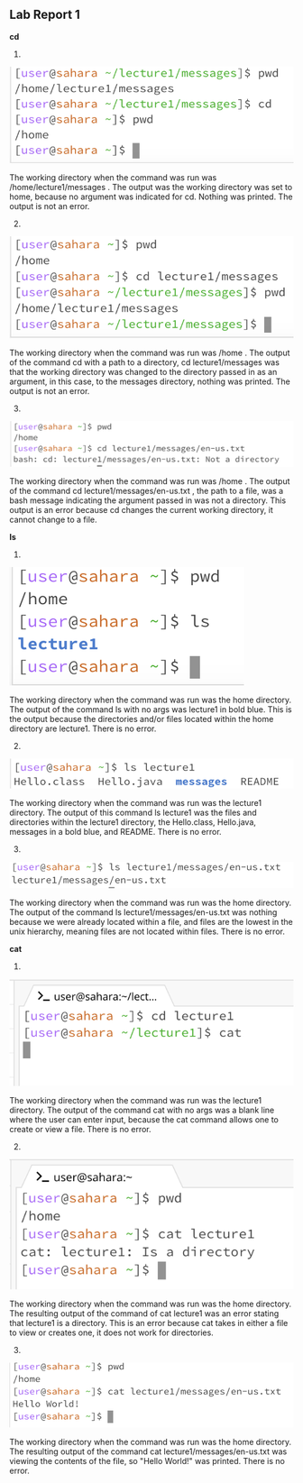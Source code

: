 ## Lab Report 1

**cd**

1.  <br>
![Image](cdNoArgs.png)

<p>The working directory when the command was run was /home/lecture1/messages . The output was the working directory was set to home, because no argument was indicated for cd. Nothing was printed. The output is not an error. </p>


2.  <br>
![Image](cdToDirectory.png)

<p>The working directory when the command was run was /home . The output of the command cd with a path to a directory, cd lecture1/messages was that the working directory was changed to the directory passed in as an argument, in this case, to the messages directory, nothing was printed. The output is not an error. </p>


3.  <br>
![Image](cdToFile.png)

<p>The working directory when the command was run was /home . The output of the command cd lecture1/messages/en-us.txt , the path to a file, was a bash message indicating the argument passed in was not a directory. This output is an error because cd changes the current working directory, it cannot change to a file. </p>


**ls**
1.  <br>
![Image](lsNoArgs.png)

<p>The working directory when the command was run was the home directory.
The output of the command ls with no args was lecture1 in bold blue. This is the output because the directories and/or files located within the home directory are lecture1. There is no error.</p>


2.  <br>
![Image](lsToDirectory.png)

<p>The working directory when the command was run was the lecture1 directory. The output of this command ls lecture1 was the files and directories within the lecture1 directory, the Hello.class, Hello.java, messages in a bold blue, and README. There is no error.</p>


3.  <br>
![Image](lsToFIle.png)

<p>The working directory when the command was run was the home directory. The output of the command ls lecture1/messages/en-us.txt was nothing because we were already located within a file, and files are the lowest in the unix hierarchy, meaning files are not located within files. There is no error.</p>

**cat**

1.   <br>
![Image](catNoArgs.png)

<p> The working directory when the command was run was the lecture1 directory. The output of the command cat with no args was a blank line where the user can enter input, because the cat command allows one to create or view a file. There is no error. </p>


2.  <br>
![Image](catToDirectory.png)

<p> The working directory when the command was run was the home directory. The resulting output of the command of cat lecture1 was an error stating that lecture1 is a directory. This is an error because cat takes in either a file to view or creates one, it does not work for directories. </p>


3.   <br>
![Image](catToFile.png)

<p> The working directory when the command was run was the home directory. The resulting output of the command cat lecture1/messages/en-us.txt was viewing the contents of the file, so "Hello World!" was printed. There is no error.
